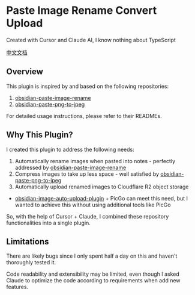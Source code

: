 # Paste Image Rename Convert Upload

Created with Cursor and Claude AI, I know nothing about TypeScript

[中文文档](README-zh.md)

## Overview

This plugin is inspired by and based on the following repositories:

1. [obsidian-paste-image-rename](https://github.com/reorx/obsidian-paste-image-rename)
2. [obsidian-paste-png-to-jpeg](https://github.com/musug/obsidian-paste-png-to-jpeg)

For detailed usage instructions, please refer to their READMEs.

## Why This Plugin?

I created this plugin to address the following needs:

1. Automatically rename images when pasted into notes - perfectly addressed by [obsidian-paste-image-rename](https://github.com/reorx/obsidian-paste-image-rename)
2. Compress images to take up less space - well satisfied by [obsidian-paste-png-to-jpeg](https://github.com/musug/obsidian-paste-png-to-jpeg)
3. Automatically upload renamed images to Cloudflare R2 object storage

- [obsidian-image-auto-upload-plugin](https://github.com/renmu123/obsidian-image-auto-upload-plugin) + PicGo can meet this need, but I wanted to achieve this without using additional tools like PicGo

So, with the help of Cursor + Claude, I combined these repository functionalities into a single plugin.

## Limitations

There are likely bugs since I only spent half a day on this and haven't thoroughly tested it.

Code readability and extensibility may be limited, even though I asked Claude to optimize the code according to requirements when add new features.
